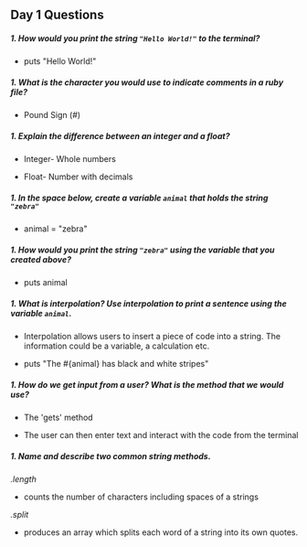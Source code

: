 ## Day 1 Questions

##### 1. How would you print the string `"Hello World!"` to the terminal?

* puts "Hello World!"

##### 1. What is the character you would use to indicate comments in a ruby file?

   * Pound Sign (#)

##### 1. Explain the difference between an integer and a float?

* Integer- Whole numbers

* Float- Number with decimals

##### 1. In the space below, create a variable `animal` that holds the string `"zebra"`

* animal = "zebra"

##### 1. How would you print the string `"zebra"` using the variable that you created above?

* puts animal

##### 1. What is interpolation? Use interpolation to print a sentence using the variable `animal`.

* Interpolation allows users to insert a piece of code into a  string. The information could be a variable, a calculation etc.

* puts "The #{animal} has black and white stripes"

##### 1. How do we get input from a user? What is the method that we would use?

* The 'gets' method

* The user can then enter text and interact with the code from the terminal

##### 1. Name and describe two common string methods.

*.length*

* counts the number of characters including spaces of a strings

*.split*

* produces an array which splits each word of a string into its own quotes.
